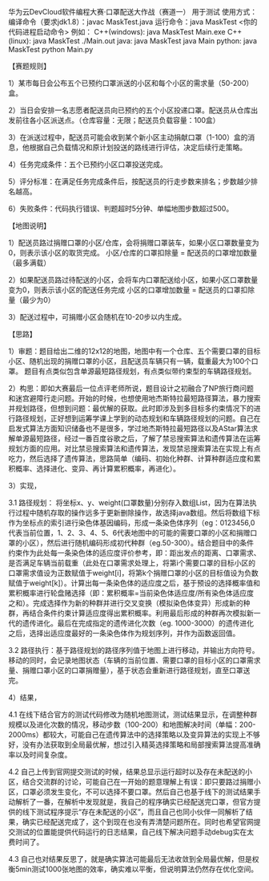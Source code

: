 华为云DevCloud软件编程大赛·口罩配送大作战（赛道一）
用于测试
使用方式：
编译命令（要求jdk1.8）：javac MaskTest.java
运行命令：java MaskTest <你的代码进程启动命令>
例如：
C++(windows): java MaskTest Main.exe
C++(linux): java MaskTest ./Main.out
java: java MaskTest java Main
python: java MaskTest python Main.py


【赛题规则】

1）某市每日会公布五个已预约口罩派送的小区和每个小区的需求量（50-200）盒。


2）当日会安排一名志愿者配送员向已预约的五个小区投递口罩。配送员从仓库出发前往各小区派送点。（仓库容量：无限；配送员负载容量：100盒）


3）在派送过程中，配送员可能会收到某个新小区主动捐献口罩（1-100）盒的消息，他根据自己负载情况和原计划投送的路线进行评估，决定后续行走策略。


4）任务完成条件：五个已预约小区口罩投送完成。


5）评分标准：在满足任务完成条件后，按配送员的行走步数来排名；步数越少排名越高。


6）失败条件：代码执行错误、判题超时5分钟、单幅地图步数超过500。

【地图说明】


1）配送员路过捐赠口罩的小区/仓库，会将捐赠口罩装车，如果小区口罩数量变为0，则表示该小区的取货完成。
小区/仓库的口罩扣除量 = 配送员的口罩增加数量（最多满载）


2）如果配送员路过待配送的小区，会将车内口罩配送给小区，如果小区口罩数量变为0，则表示该小区的配送任务完成
小区的口罩增加数量 = 配送员的口罩扣除量（最少为0）


3）配送过程中，可捐赠小区会随机在10-20步以内生成。


【思路】


1）审题：题目给出二维的12x12的地图，地图中有一个仓库、五个需要口罩的目标小区、随机出现的捐赠口罩的小区，且配送员车辆只有一辆，载重最大为100个口罩。
题目有点类似包含单源最短路径规划，有点类似带约束型的车辆路径规划。


2）构思：即如大赛最后一位点评老师所说，题目设计之初融合了NP旅行商问题和迷宫避障行走问题。开始的时候，也想使用地杰斯特拉最短路径算法，暴力搜索并规划路径，但想到问题：最优解的获取。此时即涉及到多目标多约束情况下的进行路径规划，正好想到运筹学课上学到的动态规划和车辆路径规划的问题。自己在启发式算法方面知识储备也不是很多，学过地杰斯特拉最短路径以及AStar算法求解单源最短路径，经过一番百度谷歌之后，了解了禁忌搜索算法和遗传算法在运筹规划方面的应用。对比禁忌搜索算法和遗传算法，发现禁忌搜索算法在实现上有点吃力，然后选择了遗传算法，思路简单（编码、初始化种群、计算种群适应度和累积概率、选择进化、变异、再计算累积概率，再进化）。


3）实现，


  3.1 路径规划： 将坐标x、y、weight(口罩数量)分别存入数组List，因为在算法执行过程中随机存取的操作远多于更新删除操作，故选择java数组。然后将数组下标作为坐标点的索引进行染色体基因编码，形成一条染色体序列（eg：0123456,0代表当前位置，1、2、3、4、5、6代表地图中的可能的需要口罩的小区和捐赠口罩的小区），然后进行随机编码形成初代种群（eg.50-300）。结合题目中的条件约束作为此处每一条染色体的适应度评价参考，即：距出发点的距离、口罩需求、是否满足车辆当前载重（此处在口罩需求处理上，将第i个需要口罩的目标小区的口罩需求值设为正数赋值于weight[i]，将第k个捐赠口罩的小区的目标值设为负数赋值于weight[k]）。计算出每一条染色体的适应度之后，基于预设的选择概率值和累积概率进行轮盘赌选择（即：累积概率=当前染色体适应度/所有染色体适应度之和）。完成选择作为新的种群并进行交叉变换（模拟染色体变异）形成新的种群，再结合条件约束计算适应度得出累积概率。利用最后形成的种群再次模拟新一代的遗传进化。最后在完成指定的遗传进化次数（eg. 1000-3000）的遗传进化之后，选择出适应度最好的一条染色体作为规划序列，并作为函数返回值。
  
  
  3.2 路径执行：基于路径规划的路径序列值于地图上进行移动，并输出方向符号。移动的同时，会记录地图状态（车辆的当前位置、需要口罩的目标小区的口罩需求量、捐赠口罩小区的口罩捐赠量），基于状态会重新进行路径规划，直至口罩送完。
  
  
4）结果，


  4.1 在线下结合官方的测试代码修改为随机地图测试，测试结果显示，在调整种群规模以及进化次数的情况，移动步数（100-200）和地图解决时间（单幅：200-2000ms）都较大，可能自己在遗传算法中的选择策略以及变异算法的实现上不够好，没有办法获取到全局最优解，想过引入精英选择策略和局部搜索算法提高准确率以及时间复杂度。
  
  
  4.2 自己上传到官网提交测试的时候，结果总显示运行超时以及存在未配送的小区，结合交流群的讨论，可能自己在一开始的题意理解上有误：即只要路过捐赠小区，口罩必须发生变化，不可以选择不要口罩。然后自己也基于线下的测试结果手动解析了一番，在解析中发现就是，我自己的程序确实已经配送完口罩，但官方提供的线下测试程序提示“存在未配送的小区”，而且自己也同小伙伴一同解析了结果，确实已经配送完成了，这个到现在也没有弄清楚问题所在。同时也希望官网提交测试的位置能提供代码运行的日志结果，自己线下解决问题手动debug实在太费时间了。
  
  
  4.3 自己也对结果反思了，就是确实算法可能最后无法收敛到全局最优解，但是权衡5min测试1000张地图的效率，确实难以平衡，但说明算法仍然存在优化空间。

